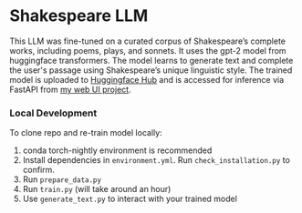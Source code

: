 # Shakespeare LLM #

This LLM was fine-tuned on a curated corpus of Shakespeare’s complete works, including poems, plays, and sonnets. It uses the gpt-2 model from huggingface transformers. The model learns to generate text and complete the user's passage using Shakespeare’s unique linguistic style. The trained model is uploaded to [Huggingface Hub](https://huggingface.co/amahuli/shakespeare-llm) and is accessed for inference via FastAPI from [my web UI project](https://github.com/anishamahuli/shakespeare-bot-project).

### Local Development ###

To clone repo and re-train model locally:
1. conda torch-nightly environment is recommended
2. Install dependencies in `environment.yml`. Run `check_installation.py` to confirm.
3. Run `prepare_data.py`
4. Run `train.py` (will take around an hour)
5. Use `generate_text.py` to interact with your trained model
